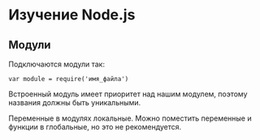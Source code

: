 # Изучение Node.js

## Модули

Подключаются модули так:
```
var module = require('имя_файла')
```
 
Встроенный модуль имеет приоритет над нашим модулем, поэтому названия должны быть уникальными.

Переменные в модулях локальные. Можно поместить переменные и функции в глобальные, но это не рекомендуется.

